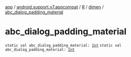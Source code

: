 [app](../../../index.md) / [android.support.v7.appcompat](../../index.md) / [R](../index.md) / [dimen](index.md) / [abc_dialog_padding_material](./abc_dialog_padding_material.md)

# abc_dialog_padding_material

`static val abc_dialog_padding_material: `[`Int`](https://kotlinlang.org/api/latest/jvm/stdlib/kotlin/-int/index.html)
`static val abc_dialog_padding_material: `[`Int`](https://kotlinlang.org/api/latest/jvm/stdlib/kotlin/-int/index.html)